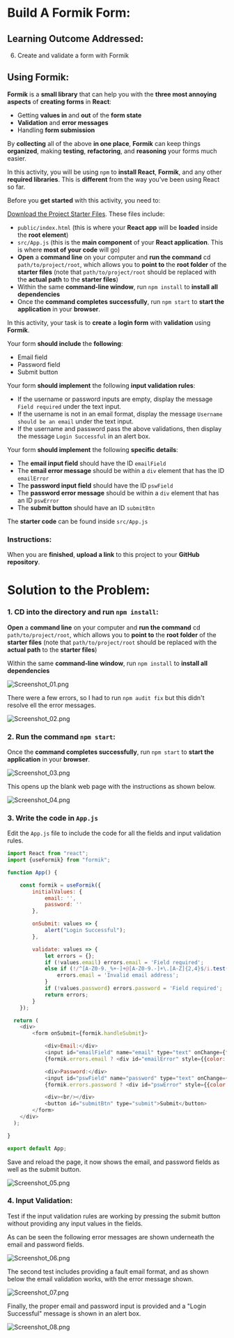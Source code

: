 # Build A Formik Form:

##  Learning Outcome Addressed:

6. Create and validate a form with Formik

## Using Formik:

**Formik** is a **small library** that can help you with the **three most annoying aspects** of **creating forms** in **React**:


* Getting **values in** and **out** of the **form state**
* **Validation** and **error messages**
* Handling **form submission**

By **collecting** all of the above **in one place**, **Formik** can keep things **organized**, making **testing**, **refactoring**, and **reasoning** your forms much easier.

In this activity, you will be using ```npm``` to **install React**, **Formik**, and any other **required libraries**. This is **different** from the way you’ve been using React so far.

Before you **get started** with this activity, you need to:

[Download the Project Starter Files](https://mo-pcco.s3.us-east-1.amazonaws.com/mo-fren/week3/build-a-formik-form_starter.zip). These files include: 


* ```public/index.html``` (this is where your **React app** will be **loaded** inside the **root element**)
* ```src/App.js``` (this is the **main component** of your **React application**. This is where **most of your code** will go)
* **Open** a **command line** on your computer and **run the command** cd ```path/to/project/root```, which allows you to **point to** the **root folder** of the **starter files** (note that ```path/to/project/root``` should be replaced with the **actual path** to the **starter files**)
* Within the same **command-line window**, run ```npm install``` to **install all dependencies**
* Once the **command completes successfully**, run ```npm start``` to **start the application** in your **browser**.

In this activity, your task is to **create** a **login form** with **validation** using **Formik**.

Your form **should include** the **following**:

* Email field
* Password field
* Submit button

Your form **should implement** the following **input validation rules**:

* If the username or password inputs are empty, display the message ```Field required``` under the text input.
* If the username is not in an email format, display the message ```Username should be an email``` under the text input.
* If the username and password pass the above validations, then display the message ```Login Successful``` in an alert box.

Your form **should implement** the following **specific details**:


* The **email input field** should have the ID ```emailField```
* The **email error message** should be within a ```div``` element that has the ID ```emailError```
* The **password input field** should have the ID ```pswField```
* The **password error message** should be within a ```div``` element that has an ID ```pswError```
* The **submit button** should have an ID ```submitBtn```

The **starter code** can be found inside ```src/App.js```

### Instructions:

When you are **finished**, **upload a link** to this project to your **GitHub repository**.

# Solution to the Problem:

### 1. CD into the directory and run ```npm install```:

**Open** a **command line** on your computer and **run the command** cd ```path/to/project/root```, which allows you to **point to** the **root folder** of the **starter files** (note that ```path/to/project/root``` should be replaced with the **actual path** to the **starter files**)

Within the same **command-line window**, run ```npm install``` to **install all dependencies**

![Screenshot_01.png](build-a-formik-form_starter%2FScreenShots%2FScreenshot_01.png)

There were a few errors, so I had to run ```npm audit fix``` but this didn't resolve ell the error messages. 

![Screenshot_02.png](build-a-formik-form_starter%2FScreenShots%2FScreenshot_02.png)

### 2. Run the command ```npm start```:

Once the **command completes successfully**, run ```npm start``` to **start the application** in your **browser**.

![Screenshot_03.png](build-a-formik-form_starter%2FScreenShots%2FScreenshot_03.png)

This opens up the blank web page with the instructions as shown below.

![Screenshot_04.png](build-a-formik-form_starter%2FScreenShots%2FScreenshot_04.png)

### 3. Write the code in ```App.js```

Edit the ```App.js``` file to include the code for all the fields and input validation rules.

```js
import React from "react";
import {useFormik} from "formik";

function App() {

    const formik = useFormik({
        initialValues: {
            email: '',
            password: ''
        },

        onSubmit: values => {
            alert("Login Successful");
        },

        validate: values => {
            let errors = {};
            if (!values.email) errors.email = 'Field required';
            else if (!/^[A-Z0-9._%+-]+@[A-Z0-9.-]+\.[A-Z]{2,4}$/i.test(values.email)) {
                errors.email = 'Invalid email address';
            }
            if (!values.password) errors.password = 'Field required';
            return errors;
        }
    });

  return (
    <div>
        <form onSubmit={formik.handleSubmit}>

            <div>Email:</div>
            <input id="emailField" name="email" type="text" onChange={formik.handleChange} value={formik.values.email}/>
            {formik.errors.email ? <div id="emailError" style={{color: 'red'}}>{formik.errors.email}</div>: null}

            <div>Password:</div>
            <input id="pswField" name="password" type="text" onChange={formik.handleChange} value={formik.values.password}/>
            {formik.errors.password ? <div id="pswError" style={{color: 'red'}}>{formik.errors.password}</div>: null}

            <div><br/></div>
            <button id="submitBtn" type="submit">Submit</button>
        </form>
    </div>
  );

}

export default App;
```

Save and reload the page, it now shows the email, and password fields as well as the submit button.

![Screenshot_05.png](build-a-formik-form_starter%2FScreenShots%2FScreenshot_05.png)

### 4. Input Validation:

Test if the input validation rules are working by pressing the submit button without providing any input values in the fields.

As can be seen the following error messages are shown underneath the email and password fields.

![Screenshot_06.png](build-a-formik-form_starter%2FScreenShots%2FScreenshot_06.png)

The second test includes providing a fault email format, and as shown below the email validation works, with the error message shown.

![Screenshot_07.png](build-a-formik-form_starter%2FScreenShots%2FScreenshot_07.png)

Finally, the proper email and password input is provided and a "Login Successful" message is shown in an alert box.

![Screenshot_08.png](build-a-formik-form_starter%2FScreenShots%2FScreenshot_08.png)